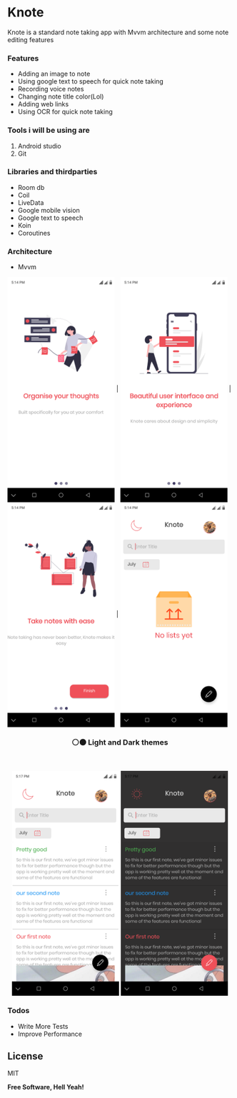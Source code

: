 # Knote



Knote is a standard note taking app with Mvvm architecture and some note editing features



### Features 

- Adding an image to note
- Using google text to speech for quick note taking
- Recording voice notes
- Changing note title color(Lol)
- Adding web links
- Using OCR for quick note taking

### Tools i will be using are

1. Android studio
2. Git

### Libraries and thirdparties

- Room db
- Coil
- LiveData
- Google mobile vision
- Google text to speech
- Koin
- Coroutines


### Architecture 
* Mvvm



<img align="center" src="./screenshots/slideone.png" width="240"> | <img align="center" src="./screenshots/slidetwo.png" width="240"> | <img align="center" src="./screenshots/slidethree.png" width="240"> | <img align="center" src="./screenshots/mainemptyscreen.png" width="240">

<h3 align="center">⚪⚫ Light and Dark themes</h3></br>

<p align="center">

<img align="center" src="./screenshots/notelistday.png" width="240"> 
<img align="center" src="./screenshots/notelistnight.png" width="240"> 
</p>
 
 
 
 


### Todos

 - Write More Tests
 - Improve Performance

License
----

MIT


**Free Software, Hell Yeah!**
